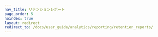 ```yaml
---
nav_title: リテンションレポート
page_order: 5
noindex: true
layout: redirect
redirect_to: /docs/user_guide/analytics/reporting/retention_reports/
---
```


